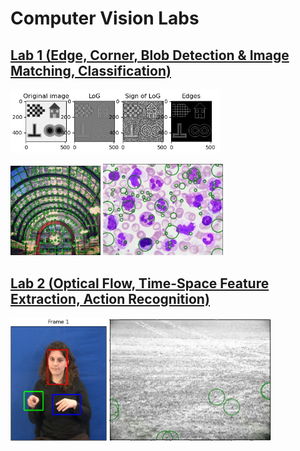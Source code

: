 # Computer Vision Labs

## **[Lab 1 (Edge, Corner, Blob Detection & Image Matching, Classification)](https://github.com/nkegke/computer-vision/tree/main/part1)**

<img src="https://github.com/nkegke/files/blob/main/cv/edge_detect.jpg" alt="edge" style="width: 35vw;"/>

<img src="https://github.com/nkegke/files/blob/main/cv/corner.jpg" alt="corner" style="width: 15vw;"/> <img src="https://github.com/nkegke/files/blob/main/cv/multiblob.jpg" alt="blob" style="width: 20vw;"/>

## **[Lab 2 (Optical Flow, Time-Space Feature Extraction, Action Recognition)](https://github.com/nkegke/computer-vision/tree/main/part2)**

<img src="https://github.com/nkegke/files/blob/main/cv/tracking.gif" alt="track" style="width: 16vw;"/> <img src="https://github.com/nkegke/files/blob/main/cv/harris.gif" alt="harris" style="width: 27vw;"/>
